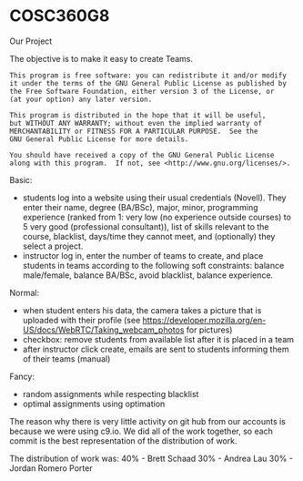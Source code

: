 COSC360G8
=========

Our Project

The objective is to make it easy to create Teams.

	
	This program is free software: you can redistribute it and/or modify
    it under the terms of the GNU General Public License as published by
    the Free Software Foundation, either version 3 of the License, or
    (at your option) any later version.

    This program is distributed in the hope that it will be useful,
    but WITHOUT ANY WARRANTY; without even the implied warranty of
    MERCHANTABILITY or FITNESS FOR A PARTICULAR PURPOSE.  See the
    GNU General Public License for more details.

    You should have received a copy of the GNU General Public License
    along with this program.  If not, see <http://www.gnu.org/licenses/>.

Basic:
- students log into a website using their usual credentials (Novell). They enter their name, degree (BA/BSc), major, minor, programming experience (ranked from 1: very low (no experience outside courses) to 5 very good (professional consultant)), list of skills relevant to the course, blacklist, days/time they cannot meet, and (optionally) they select a project.
- instructor log in, enter the number of teams to create, and place students in teams according to the following soft constraints: balance male/female, balance BA/BSc, avoid blacklist, balance experience.

Normal:
- when student enters his data, the camera takes a picture that is uploaded with their profile (see https://developer.mozilla.org/en-US/docs/WebRTC/Taking_webcam_photos for pictures)
- checkbox: remove students from available list after it is placed in a team
- after instructor click create, emails are sent to students informing them of their teams (manual)

Fancy:
- random assignments while respecting blacklist
- optimal assignments using optimation

The reason why there is very little activity on git hub from our accounts is because we were using c9.io. 
We did all of the work together, so each commit is the best representation of the distribution of work. 

The distribution of work was: 
								40% - Brett Schaad
								30% - Andrea Lau
								30% - Jordan Romero Porter
